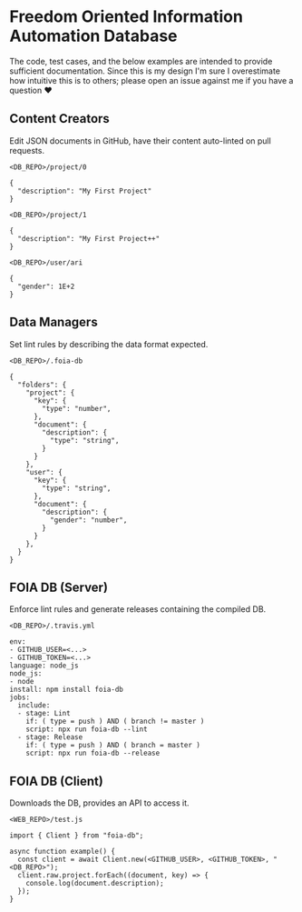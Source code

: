 # Freedom Oriented Information Automation Database

The code, test cases, and the below examples are intended to provide sufficient documentation. Since this is my design I'm sure I overestimate how intuitive this is to others; please open an issue against me if you have a question :heart:

## Content Creators

Edit JSON documents in GitHub, have their content auto-linted on pull requests.

```
<DB_REPO>/project/0

{
  "description": "My First Project"
}
```

```
<DB_REPO>/project/1

{
  "description": "My First Project++"
}
```

```
<DB_REPO>/user/ari

{
  "gender": 1E+2
}
```

## Data Managers

Set lint rules by describing the data format expected.

```
<DB_REPO>/.foia-db

{
  "folders": {
    "project": {
      "key": {
        "type": "number",
      },
      "document": {
        "description": {
          "type": "string",
        }
      }
    },
    "user": {
      "key": {
        "type": "string",
      },
      "document": {
        "description": {
          "gender": "number",
        }
      }
    },
  }
}
```

## FOIA DB (Server)

Enforce lint rules and generate releases containing the compiled DB.

```
<DB_REPO>/.travis.yml

env:
- GITHUB_USER=<...>
- GITHUB_TOKEN=<...>
language: node_js
node_js:
- node
install: npm install foia-db
jobs:
  include:
  - stage: Lint
    if: ( type = push ) AND ( branch != master )
    script: npx run foia-db --lint
  - stage: Release
    if: ( type = push ) AND ( branch = master )
    script: npx run foia-db --release
```

## FOIA DB (Client)

Downloads the DB, provides an API to access it.

```
<WEB_REPO>/test.js

import { Client } from "foia-db";

async function example() {
  const client = await Client.new(<GITHUB_USER>, <GITHUB_TOKEN>, "<DB_REPO>");
  client.raw.project.forEach((document, key) => {
    console.log(document.description);
  });
}
```
